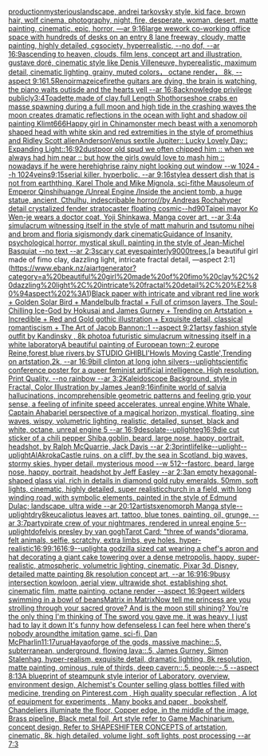 [production](https://www.ebank.nz/aiartgenerator?category=production)[mysterious](https://www.ebank.nz/aiartgenerator?category=mysterious)[landscape, andrei tarkovsky style, kid face, brown hair, wolf cinema, photography, night, fire, desperate, woman, desert, matte painting, cinematic, epic, horror,  —ar 9:16](https://www.ebank.nz/aiartgenerator?category=landscape%2C%20andrei%20tarkovsky%20style%2C%20kid%20face%2C%20brown%20hair%2C%20wolf%20cinema%2C%20photography%2C%20night%2C%20fire%2C%20desperate%2C%20woman%2C%20desert%2C%20matte%20painting%2C%20cinematic%2C%20epic%2C%20horror%2C%20%20%E2%80%94ar%209%3A16)[large wework co-working office space with hundreds of desks on an entry 8 lane freeway, cloudy, matte painting, highly detailed, cgsociety, hyperrealistic, --no dof, --ar 16:9](https://www.ebank.nz/aiartgenerator?category=large%20wework%20co-working%20office%20space%20with%20hundreds%20of%20desks%20on%20an%20entry%208%20lane%20freeway%2C%20cloudy%2C%20matte%20painting%2C%20highly%20detailed%2C%20cgsociety%2C%20hyperrealistic%2C%20--no%20dof%2C%20--ar%2016%3A9)[ascending to heaven, clouds, film lens, concept art and illustration, gustave doré, cinematic style like Denis Villeneuve, hyperealistic, maximum detail, cinematic lighting, grainy, muted colors， octane render， 8k, --aspect 9:16](https://www.ebank.nz/aiartgenerator?category=ascending%20to%20heaven%2C%20clouds%2C%20film%20lens%2C%20concept%20art%20and%20illustration%2C%20gustave%20dor%C3%A9%2C%20cinematic%20style%20like%20Denis%20Villeneuve%2C%20hyperealistic%2C%20maximum%20detail%2C%20cinematic%20lighting%2C%20grainy%2C%20muted%20colors%EF%BC%8C%20octane%20render%EF%BC%8C%208k%2C%20--aspect%209%3A16)[1.5](https://www.ebank.nz/aiartgenerator?category=1.5)[Renoir](https://www.ebank.nz/aiartgenerator?category=Renoir)[maze](https://www.ebank.nz/aiartgenerator?category=maze)[ice](https://www.ebank.nz/aiartgenerator?category=ice)[fire](https://www.ebank.nz/aiartgenerator?category=fire)[the guitars are dying, the brain is watching, the piano waits outisde and the hearts yell --ar 16:8](https://www.ebank.nz/aiartgenerator?category=the%20guitars%20are%20dying%2C%20the%20brain%20is%20watching%2C%20the%20piano%20waits%20outisde%20and%20the%20hearts%20yell%20--ar%2016%3A8)[acknowledge privilege publicly](https://www.ebank.nz/aiartgenerator?category=acknowledge%20privilege%20publicly)[3:4](https://www.ebank.nz/aiartgenerator?category=3%3A4)[Toadette,made of clay,full Length Shot](https://www.ebank.nz/aiartgenerator?category=Toadette%2Cmade%20of%20clay%2Cfull%20Length%20Shot)[horseshoe crabs en masse spawning during a full moon and high tide in the crashing waves the moon creates dramatic reflections in the ocean with light and shadow oil painting Klimt](https://www.ebank.nz/aiartgenerator?category=horseshoe%20crabs%20en%20masse%20spawning%20during%20a%20full%20moon%20and%20high%20tide%20in%20the%20crashing%20waves%20the%20moon%20creates%20dramatic%20reflections%20in%20the%20ocean%20with%20light%20and%20shadow%20oil%20painting%20Klimt)[666](https://www.ebank.nz/aiartgenerator?category=666)[Happy girl in China](https://www.ebank.nz/aiartgenerator?category=Happy%20girl%20in%20China)[monster mech beast with a xenomorph shaped head with white skin and red extremities in the style of promethius and Ridley Scott alien](https://www.ebank.nz/aiartgenerator?category=monster%20mech%20beast%20with%20a%20xenomorph%20shaped%20head%20with%20white%20skin%20and%20red%20extremities%20in%20the%20style%20of%20promethius%20and%20Ridley%20Scott%20alien)[Anderson](https://www.ebank.nz/aiartgenerator?category=Anderson)[Venus sextile Jupiter:: Lucky Lovely Day:: Expanding Light::](https://www.ebank.nz/aiartgenerator?category=Venus%20sextile%20Jupiter%3A%3A%20Lucky%20Lovely%20Day%3A%3A%20Expanding%20Light%3A%3A)[16:9](https://www.ebank.nz/aiartgenerator?category=16%3A9)[2](https://www.ebank.nz/aiartgenerator?category=2)[dust](https://www.ebank.nz/aiartgenerator?category=dust)[poor old spud we often chipped him :: when we always had him near :: but how the girls owuld love to mash him :: nowadays if he were here](https://www.ebank.nz/aiartgenerator?category=poor%20old%20spud%20we%20often%20chipped%20him%20%3A%3A%20when%20we%20always%20had%20him%20near%20%3A%3A%20but%20how%20the%20girls%20owuld%20love%20to%20mash%20him%20%3A%3A%20nowadays%20if%20he%20were%20here)[highrise rainy night looking out window --w 1024 --h 1024](https://www.ebank.nz/aiartgenerator?category=highrise%20rainy%20night%20looking%20out%20window%20--w%201024%20--h%201024)[veins](https://www.ebank.nz/aiartgenerator?category=veins)[9:15](https://www.ebank.nz/aiartgenerator?category=9%3A15)[serial killer.  hyperbolic.  --ar 9:16](https://www.ebank.nz/aiartgenerator?category=serial%20killer.%20%20hyperbolic.%20%20--ar%209%3A16)[style](https://www.ebank.nz/aiartgenerator?category=style)[a dessert dish that is not from earth](https://www.ebank.nz/aiartgenerator?category=a%20dessert%20dish%20that%20is%20not%20from%20earth)[thing, Karel Thole and Mike Mignola, sci-fi](https://www.ebank.nz/aiartgenerator?category=thing%2C%20Karel%20Thole%20and%20Mike%20Mignola%2C%20sci-fi)[the Mausoleum of Emperor Qinshihuange /Unreal Engine /Inside the ancient tomb, a huge statue, ancient, Cthulhu, indescribable horror//by Andreas Rocha](https://www.ebank.nz/aiartgenerator?category=the%20Mausoleum%20of%20Emperor%20Qinshihuange%20/Unreal%20Engine%20/Inside%20the%20ancient%20tomb%2C%20a%20huge%20statue%2C%20ancient%2C%20Cthulhu%2C%20indescribable%20horror//by%20Andreas%20Rocha)[hyper detail crystalized fender stratocaster floating cosmic](https://www.ebank.nz/aiartgenerator?category=hyper%20detail%20crystalized%20fender%20stratocaster%20floating%20cosmic)[--hd](https://www.ebank.nz/aiartgenerator?category=--hd)[90](https://www.ebank.nz/aiartgenerator?category=90)[Taipei mayor Ko Wen-je wears a doctor coat, Yoji Shinkawa, Manga cover art, --ar 3:4](https://www.ebank.nz/aiartgenerator?category=Taipei%20mayor%20Ko%20Wen-je%20wears%20a%20doctor%20coat%2C%20Yoji%20Shinkawa%2C%20Manga%20cover%20art%2C%20--ar%203%3A4)[a simulacrum witnessing itself in the style of matt mahurin and tsutomu nihei and brom and floria sigismondy dark cinematic](https://www.ebank.nz/aiartgenerator?category=a%20simulacrum%20witnessing%20itself%20in%20the%20style%20of%20matt%20mahurin%20and%20tsutomu%20nihei%20and%20brom%20and%20floria%20sigismondy%20dark%20cinematic)[Guidance of Insanity, psychological horror, mystical skull, painting in the style of Jean-Michel Basquiat --no text --ar 2:3](https://www.ebank.nz/aiartgenerator?category=Guidance%20of%20Insanity%2C%20psychological%20horror%2C%20mystical%20skull%2C%20painting%20in%20the%20style%20of%20Jean-Michel%20Basquiat%20--no%20text%20--ar%202%3A3)[scary cat eyes](https://www.ebank.nz/aiartgenerator?category=scary%20cat%20eyes)[painterly](https://www.ebank.nz/aiartgenerator?category=painterly)[9000](https://www.ebank.nz/aiartgenerator?category=9000)[trees.](https://www.ebank.nz/aiartgenerator?category=trees.)[a beautiful girl made of fimo clay, dazzling light, intricate fractal detail, —aspect 2:1](https://www.ebank.nz/aiartgenerator?category=a%20beautiful%20girl%20made%20of%20fimo%20clay%2C%20dazzling%20light%2C%20intricate%20fractal%20detail%2C%20%E2%80%94aspect%202%3A1)[Black paper with intricate and vibrant red line work + Golden Solar Bird + Mandelbulb fractal + Full of crimson layers, The Soul-Chilling Ice-God by Hokusai and James Gurney + Trending on Artstation + Incredible + Red and Gold gothic illustration + Exquisite detail, classical romantiscism + The Art of Jacob Bannon::1 --aspect 9:21](https://www.ebank.nz/aiartgenerator?category=Black%20paper%20with%20intricate%20and%20vibrant%20red%20line%20work%20%2B%20Golden%20Solar%20Bird%20%2B%20Mandelbulb%20fractal%20%2B%20Full%20of%20crimson%20layers%2C%20The%20Soul-Chilling%20Ice-God%20by%20Hokusai%20and%20James%20Gurney%20%2B%20Trending%20on%20Artstation%20%2B%20Incredible%20%2B%20Red%20and%20Gold%20gothic%20illustration%20%2B%20Exquisite%20detail%2C%20classical%20romantiscism%20%2B%20The%20Art%20of%20Jacob%20Bannon%3A%3A1%20--aspect%209%3A21)[artsy fashion style outfit by Kandinsky , 8k photo](https://www.ebank.nz/aiartgenerator?category=artsy%20fashion%20style%20outfit%20by%20Kandinsky%20%2C%208k%20photo)[a futuristic simulacrum witnessing itself in a white laboratory](https://www.ebank.nz/aiartgenerator?category=a%20futuristic%20simulacrum%20witnessing%20itself%20in%20a%20white%20laboratory)[A beautiful painting of European town::2,europe Reine,forest,blue rivers,by STUDIO GHIBLI'Howls Moving Castle',Trending on artstation,2k, --ar 16:9](https://www.ebank.nz/aiartgenerator?category=A%20beautiful%20painting%20of%20European%20town%3A%3A2%2Ceurope%20Reine%2Cforest%2Cblue%20rivers%2Cby%20STUDIO%20GHIBLI%27Howls%20Moving%20Castle%27%2CTrending%20on%20artstation%2C2k%2C%20--ar%2016%3A9)[bill clinton at long john silvers](https://www.ebank.nz/aiartgenerator?category=bill%20clinton%20at%20long%20john%20silvers)[--uplight](https://www.ebank.nz/aiartgenerator?category=--uplight)[scientific conference poster for a queer feminist artificial intelligence. High resolution. Print Quality.  --no rainbow --ar 3:2](https://www.ebank.nz/aiartgenerator?category=scientific%20conference%20poster%20for%20a%20queer%20feminist%20artificial%20intelligence.%20High%20resolution.%20Print%20Quality.%20%20--no%20rainbow%20--ar%203%3A2)[Kaleidoscope Background, style in Fractal, Color Illustration by James Jean](https://www.ebank.nz/aiartgenerator?category=Kaleidoscope%20Background%2C%20style%20in%20Fractal%2C%20Color%20Illustration%20by%20James%20Jean)[9:16](https://www.ebank.nz/aiartgenerator?category=9%3A16)[infinite world of salvia hallucinations, incomprehensible geometric patterns and feeling grip your sense, a feeling of infinite speed accelerates, unreal engine,](https://www.ebank.nz/aiartgenerator?category=infinite%20world%20of%20salvia%20hallucinations%2C%20incomprehensible%20geometric%20patterns%20and%20feeling%20grip%20your%20sense%2C%20a%20feeling%20of%20infinite%20speed%20accelerates%2C%20unreal%20engine%2C)[White Whale, Captain Ahab](https://www.ebank.nz/aiartgenerator?category=White%20Whale%2C%20Captain%20Ahab)[ariel perspective of a magical horizon, mystical, floating, sine waves, wispy, volumetric lighting, realistic, detailed, sunset, black and white, octane, unreal engine 5 --ar 16:9](https://www.ebank.nz/aiartgenerator?category=ariel%20perspective%20of%20a%20magical%20horizon%2C%20mystical%2C%20floating%2C%20sine%20waves%2C%20wispy%2C%20volumetric%20lighting%2C%20realistic%2C%20detailed%2C%20sunset%2C%20black%20and%20white%2C%20octane%2C%20unreal%20engine%205%20--ar%2016%3A9)[desolate](https://www.ebank.nz/aiartgenerator?category=desolate)[--uplight](https://www.ebank.nz/aiartgenerator?category=--uplight)[eg](https://www.ebank.nz/aiartgenerator?category=eg)[16:9](https://www.ebank.nz/aiartgenerator?category=16%3A9)[die cut sticker of a chili pepper Shiba,](https://www.ebank.nz/aiartgenerator?category=die%20cut%20sticker%20of%20a%20chili%20pepper%20Shiba%2C)[goblin, beard, large nose, happy, portrait, headshot, by  Ralph McQuarrie, Jack Davis --ar 2:3](https://www.ebank.nz/aiartgenerator?category=goblin%2C%20beard%2C%20large%20nose%2C%20happy%2C%20portrait%2C%20headshot%2C%20by%20%20Ralph%20McQuarrie%2C%20Jack%20Davis%20--ar%202%3A3)[print](https://www.ebank.nz/aiartgenerator?category=print)[lifelike](https://www.ebank.nz/aiartgenerator?category=lifelike)[--uplight](https://www.ebank.nz/aiartgenerator?category=--uplight)[--uplight](https://www.ebank.nz/aiartgenerator?category=--uplight)[AlAkroka](https://www.ebank.nz/aiartgenerator?category=AlAkroka)[Castle ruins, on a cliff,  by the sea in Scotland, big waves, stormy skies, hyper detail, mysterious mood --w 512](https://www.ebank.nz/aiartgenerator?category=Castle%20ruins%2C%20on%20a%20cliff%2C%20%20by%20the%20sea%20in%20Scotland%2C%20big%20waves%2C%20stormy%20skies%2C%20hyper%20detail%2C%20mysterious%20mood%20--w%20512)[--fast](https://www.ebank.nz/aiartgenerator?category=--fast)[orc, beard, large nose, happy, portrait, headshot by Jeff Easley --ar 2:3](https://www.ebank.nz/aiartgenerator?category=orc%2C%20beard%2C%20large%20nose%2C%20happy%2C%20portrait%2C%20headshot%20by%20Jeff%20Easley%20--ar%202%3A3)[an empty hexagonal-shaped glass vial, rich in details in diamond gold ruby emeralds, 50mm, soft lights, cinematic, highly detailed, super realistic](https://www.ebank.nz/aiartgenerator?category=an%20empty%20hexagonal-shaped%20glass%20vial%2C%20rich%20in%20details%20in%20diamond%20gold%20ruby%20emeralds%2C%2050mm%2C%20soft%20lights%2C%20cinematic%2C%20highly%20detailed%2C%20super%20realistic)[church in a field, with long winding road, with symbolic elements, painted in the style of Edmund Dulac; landscape, ultra wide --ar 20:12](https://www.ebank.nz/aiartgenerator?category=church%20in%20a%20field%2C%20with%20long%20winding%20road%2C%20with%20symbolic%20elements%2C%20painted%20in%20the%20style%20of%20Edmund%20Dulac%3B%20landscape%2C%20ultra%20wide%20--ar%2020%3A12)[artists](https://www.ebank.nz/aiartgenerator?category=artists)[xenomorph Manga style](https://www.ebank.nz/aiartgenerator?category=xenomorph%20Manga%20style)[--uplight](https://www.ebank.nz/aiartgenerator?category=--uplight)[dry](https://www.ebank.nz/aiartgenerator?category=dry)[8k](https://www.ebank.nz/aiartgenerator?category=8k)[eucaliptus leaves art, tattoo, blue tones, painting, oil, grunge, --ar 3:7](https://www.ebank.nz/aiartgenerator?category=eucaliptus%20leaves%20art%2C%20tattoo%2C%20blue%20tones%2C%20painting%2C%20oil%2C%20grunge%2C%20--ar%203%3A7)[party](https://www.ebank.nz/aiartgenerator?category=party)[pirate crew of your nightmares, rendered in unreal engine 5](https://www.ebank.nz/aiartgenerator?category=pirate%20crew%20of%20your%20nightmares%2C%20rendered%20in%20unreal%20engine%205)[--uplight](https://www.ebank.nz/aiartgenerator?category=--uplight)[dof](https://www.ebank.nz/aiartgenerator?category=dof)[elvis presley by van gogh](https://www.ebank.nz/aiartgenerator?category=elvis%20presley%20by%20van%20gogh)[Tarot Card: "three of wands"](https://www.ebank.nz/aiartgenerator?category=Tarot%20Card%3A%20%22three%20of%20wands%22)[diorama, felt animals, selfie, scratchy, extra limbs, eye holes, hyper-realistic](https://www.ebank.nz/aiartgenerator?category=diorama%2C%20felt%20animals%2C%20selfie%2C%20scratchy%2C%20extra%20limbs%2C%20eye%20holes%2C%20hyper-realistic)[16:9](https://www.ebank.nz/aiartgenerator?category=16%3A9)[9:16](https://www.ebank.nz/aiartgenerator?category=9%3A16)[16:9](https://www.ebank.nz/aiartgenerator?category=16%3A9)[--uplight](https://www.ebank.nz/aiartgenerator?category=--uplight)[a godzilla sized cat wearing a chef's apron and hat decorating a giant cake towering over a dense metropolis. happy, super-realistic, atmospheric, volumetric lighting, cinematic, Pixar 3d, Disney, detailed matte painting 8k resolution concept art, --ar 16:9](https://www.ebank.nz/aiartgenerator?category=a%20godzilla%20sized%20cat%20wearing%20a%20chef%27s%20apron%20and%20hat%20decorating%20a%20giant%20cake%20towering%20over%20a%20dense%20metropolis.%20happy%2C%20super-realistic%2C%20atmospheric%2C%20volumetric%20lighting%2C%20cinematic%2C%20Pixar%203d%2C%20Disney%2C%20detailed%20matte%20painting%208k%20resolution%20concept%20art%2C%20--ar%2016%3A9)[16:9](https://www.ebank.nz/aiartgenerator?category=16%3A9)[busy intersection kowloon, aerial view, ultrawide shot, establishing shot, cinematic film, matte painting, octane render --aspect 16:9](https://www.ebank.nz/aiartgenerator?category=busy%20intersection%20kowloon%2C%20aerial%20view%2C%20ultrawide%20shot%2C%20establishing%20shot%2C%20cinematic%20film%2C%20matte%20painting%2C%20octane%20render%20--aspect%2016%3A9)[geert wilders swimming in a bowl of beans](https://www.ebank.nz/aiartgenerator?category=geert%20wilders%20swimming%20in%20a%20bowl%20of%20beans)[Matrix in Matrix](https://www.ebank.nz/aiartgenerator?category=Matrix%20in%20Matrix)[Now tell me princess are you strolling through your sacred grove? And is the moon still shining? You're the only thing I'm thinking of The sword you gave me, it was heavy, I just had to lay it down It's funny how defenseless I can feel here when there's nobody around](https://www.ebank.nz/aiartgenerator?category=Now%20tell%20me%20princess%20are%20you%20strolling%20through%20your%20sacred%20grove%3F%20And%20is%20the%20moon%20still%20shining%3F%20You%27re%20the%20only%20thing%20I%27m%20thinking%20of%20The%20sword%20you%20gave%20me%2C%20it%20was%20heavy%2C%20I%20just%20had%20to%20lay%20it%20down%20It%27s%20funny%20how%20defenseless%20I%20can%20feel%20here%20when%20there%27s%20nobody%20around)[the imitation game, sci-fi, Dan McPharlin](https://www.ebank.nz/aiartgenerator?category=the%20imitation%20game%2C%20sci-fi%2C%20Dan%20McPharlin)[11:17](https://www.ebank.nz/aiartgenerator?category=11%3A17)[urua](https://www.ebank.nz/aiartgenerator?category=urua)[Hayao](https://www.ebank.nz/aiartgenerator?category=Hayao)[forge of the gods, massive machine::.5, subterranean, underground, flowing lava::.5, James Gurney, Simon Stalenhag, hyper-realism, exquisite detail, dramatic lighting, 8k resolution, matte painting, ominous, rule of thirds, deep cavern::.5, people::-.5 --aspect 8:13](https://www.ebank.nz/aiartgenerator?category=forge%20of%20the%20gods%2C%20massive%20machine%3A%3A.5%2C%20subterranean%2C%20underground%2C%20flowing%20lava%3A%3A.5%2C%20James%20Gurney%2C%20Simon%20Stalenhag%2C%20hyper-realism%2C%20exquisite%20detail%2C%20dramatic%20lighting%2C%208k%20resolution%2C%20matte%20painting%2C%20ominous%2C%20rule%20of%20thirds%2C%20deep%20cavern%3A%3A.5%2C%20people%3A%3A-.5%20--aspect%208%3A13)[A blueprint of steampunk style interior of Laboratory,  overview, environment  design,  Alchemist's Counter selling glass bottles filled with medicine,  trending on Pinterest.com  , High quality specular reflection , A lot of equipment for experiments , Many books and paper , bookshelf,  Chandeliers illuminate the floor, Copper  edge, in the middle of the image, Brass pipeline,  Black metal foil,  Art style refer to Game Machinarium.  concept design, Refer to SHAPESHIFTER CONCEPTS  of artstation, cinematic,  8k, high detailed,  volume light,  soft lights,  post processing    --ar 7:3](https://www.ebank.nz/aiartgenerator?category=A%20blueprint%20of%20steampunk%20style%20interior%20of%20Laboratory%2C%20%20overview%2C%20environment%20%20design%2C%20%20Alchemist%27s%20Counter%20selling%20glass%20bottles%20filled%20with%20medicine%2C%20%20trending%20on%20Pinterest.com%20%20%2C%20High%20quality%20specular%20reflection%20%2C%20A%20lot%20of%20equipment%20for%20experiments%20%2C%20Many%20books%20and%20paper%20%2C%20bookshelf%2C%20%20Chandeliers%20illuminate%20the%20floor%2C%20Copper%20%20edge%2C%20in%20the%20middle%20of%20the%20image%2C%20Brass%20pipeline%2C%20%20Black%20metal%20foil%2C%20%20Art%20style%20refer%20to%20Game%20Machinarium.%20%20concept%20design%2C%20Refer%20to%20SHAPESHIFTER%20CONCEPTS%20%20of%20artstation%2C%20cinematic%2C%20%208k%2C%20high%20detailed%2C%20%20volume%20light%2C%20%20soft%20lights%2C%20%20post%20processing%20%20%20%20--ar%207%3A3)